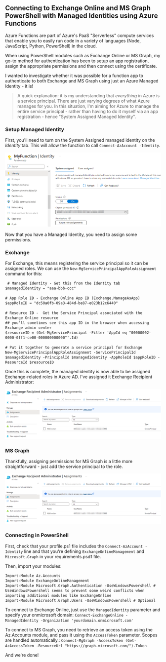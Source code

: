 ## Connecting to Exchange Online and MS Graph PowerShell with Managed Identities using Azure Functions

Azure Functions are part of Azure's PaaS "Serverless" compute services that enable you to easily run code in a variety of languages (Node, JavaScript, Python, PowerShell) in the cloud.

When using PowerShell modules such as Exchange Online or MS Graph, my go-to method for authentication has been to setup an app registration, assign the appropriate permissions and then connect using the certificate.

I wanted to investigate whether it was possible for a function app to authenticate to both Exchange and MS Graph using just an Azure Managed Identity - it is!

> A quick explanation: it is my understanding that *everything* in Azure is a service principal. There are just varying degrees of what Azure manages for you. In this situation, I'm aiming for Azure to manage the entire service principal - rather than having to do it myself via an app registration - hence "System Assigned Managed Identity".

### Setup Managed Identity

First, you'll need to turn on the System Assigned managed identity on the *Identity* tab. This will allow the function to call `Connect-AzAccount -Identity`.

![identity.png](/img/2022-12-13-func-managed-id/identity.png)

Now that you have a Managed Identity, you need to assign some permissions.

### Exchange

For Exchange, this means registering the service principal so it can be assigned roles. We can use the `New-MgServicePrincipalAppRoleAssignment` command for this:

```
 # Managed Identity - Get this from the Identity tab
$managedIdentity = "aaa-bbb-ccc"

# App Role ID - Exchange Online App ID (Exchange.ManageAsApp)
$appRoleID = "dc50a0fb-09a3-484d-be87-e023b12c6440"

# Resource ID -  Get the Service Principal associated with the Exchange Online resource
## you'll sometimes see this app ID in the browser when accessing Exchange admin center
$resourceID = (Get-MgServicePrincipal -Filter 'AppId eq "00000002-0000-0ff1-ce00-000000000000"'.Id)

# Put it together to generate a service principal for Exchange
New-MgServicePrincipalAppRoleAssignment -ServicePrincipalId $managedIdentity -PrincipalId $managedIdentity -AppRoleId $appRoleID -ResourceId $resourceID
```

Once this is complete, the managed identity is now able to be assigned Exchange-related roles in Azure AD. I've assigned it Exchange Recipient Administrator:

![exchange-sp.png](/img/2022-12-13-func-managed-id/exchange-sp.png)

### MS Graph

Thankfully, assigning permissions for MS Graph is a little more straightforward - just add the service principal to the role.

![exchange-sp.png](/img/2022-12-13-func-managed-id/exchange-sp.png)

### Connecting in PowerShell

First, check that your profile.ps1 file includes the `Connect-AzAccount -Identity` line and that you're defining `ExchangeOnlineManagement` and `Microsoft.Graph` in your requirements.psd1 file.

Then, import your modules:
```
Import-Module Az.Accounts
Import-Module ExchangeOnlineManagement
Import-Module Microsoft.Graph.Authentication -UseWindowsPowershell # UseWindowsPowershell seems to prevent some weird conflicts when importing additional modules like ExchangeOnline
Import-Module Microsoft.Graph.Users -UseWindowsPowershell # Optional
```

To connect to Exchange Online, just use the `ManagedIdentity` parameter and specify your onmicrosoft domain:
`Connect-ExchangeOnline -ManagedIdentity -Organization 'yourdomain.onmicrosoft.com'`

To connect to MS Graph, you need to retrieve an access token using the Az.Accounts module, and pass it using the `AccessToken` parameter. Scopes are handled automatically.:
`Connect-MgGraph -AccessToken (Get-AzAccessToken -ResourceUrl "https://graph.microsoft.com/").Token`

And we're done!
